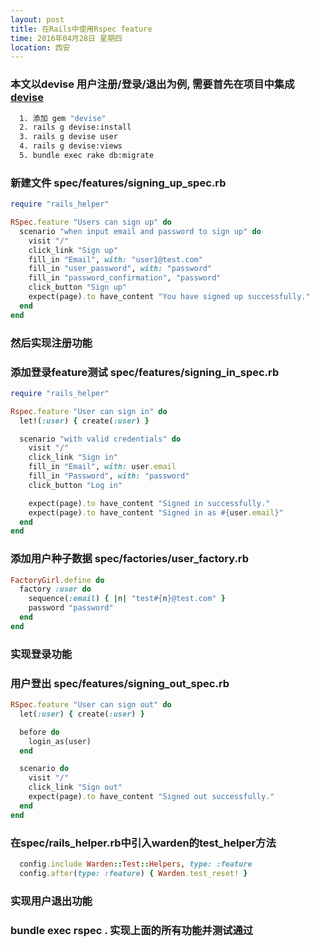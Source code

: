 ```yaml
---
layout: post
title: 在Rails中使用Rspec feature
time: 2016年04月28日 星期四
location: 西安
---
```


### 本文以devise 用户注册/登录/退出为例, 需要首先在项目中集成 <a href="https://github.com/plataformatec/devise">devise</a>
```bash
  1. 添加 gem "devise"
  2. rails g devise:install
  3. rails g devise user
  4. rails g devise:views
  5. bundle exec rake db:migrate
```

### 新建文件 spec/features/signing_up_spec.rb
```ruby
require "rails_helper"

RSpec.feature "Users can sign up" do
  scenario "when input email and password to sign up" do
    visit "/"
    click_link "Sign up"
    fill_in "Email", with: "user1@test.com"
    fill_in "user_password", with: "password"
    fill_in "password_confirmation", "password"
    click_button "Sign up"
    expect(page).to have_content "You have signed up successfully."
  end
end
```

### 然后实现注册功能

### 添加登录feature测试 spec/features/signing_in_spec.rb
```ruby
require "rails_helper"

Rspec.feature "User can sign in" do
  let!(:user) { create(:user) }

  scenario "with valid credentials" do
    visit "/"
    click_link "Sign in"
    fill_in "Email", with: user.email
    fill_in "Password", with: "password"
    click_button "Log in"

    expect(page).to have_content "Signed in successfully."
    expect(page).to have_content "Signed in as #{user.email}"
  end
end
```

### 添加用户种子数据 spec/factories/user_factory.rb
```ruby
FactoryGirl.define do
  factory :user do
    sequence(:email) { |n| "test#{n}@test.com" }
    password "password"
  end
end
```

### 实现登录功能

### 用户登出 spec/features/signing_out_spec.rb
```ruby
RSpec.feature "User can sign out" do
  let(:user) { create(:user) }

  before do
    login_as(user)
  end

  scenario do
    visit "/"
    click_link "Sign out"
    expect(page).to have_content "Signed out successfully."
  end
end
```

### 在spec/rails_helper.rb中引入warden的test_helper方法
```ruby
  config.include Warden::Test::Helpers, type: :feature
  config.after(type: :feature) { Warden.test_reset! }
```

### 实现用户退出功能

### bundle exec rspec . 实现上面的所有功能并测试通过



